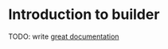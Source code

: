 # Introduction to builder

TODO: write [great documentation](http://jacobian.org/writing/what-to-write/)
